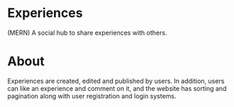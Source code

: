 # Experiences
(MERN) A social hub to share experiences with others.

# About
Experiences are created, edited and published by users. In addition, users can like an experience and comment on it, and the website has sorting and pagination along with user registration and login systems.
